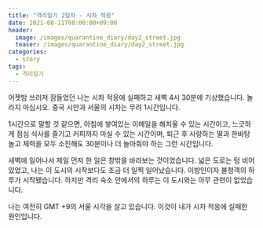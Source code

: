 ```yaml
---
title: "격리일기 2일차 - 시차 적응"
date: 2021-08-11T08:00:00+09:00
header:
  image: /images/quarantine_diary/day2_street.jpg
  teaser: /images/quarantine_diary/day2_street.jpg
categories:
  - story
tags:
  - 격리일기
---
```


어젯밤 쓰러져 잠들었던 나는 시차 적응에 실패하고 새벽 4시 30분에 기상했습니다. 놀라지 마십시오. 중국 시안과 서울의 시차는 무려 1시간입니다.  

1시간으로 말할 것 같으면, 아침에 쌓여있는 이메일을 해치울 수 있는 시간이고, 느긋하게 점심 식사를 즐기고 커피까지 마실 수 있는 시간이며, 
퇴근 후 사랑하는 딸과 한바탕 놀고 체력을 모두 소진해도 30분이나 더 놀아줘야 하는 그런 시간입니다.  

새벽에 일어나서 제일 먼저 한 일은 창밖을 바라보는 것이었습니다. 
넓은 도로는 텅 비어 있었고, 나는 이 도시의 시작보다도 조금 더 일찍 일어났습니다. 이방인이자 불청객의 하루가 시작됐습니다. 
하지만 격리 숙소 안에서의 하루는 이 도시와는 아무 관련이 없었습니다.  

나는 여전히 GMT +9의 서울 시각을 살고 있습니다. 이것이 내가 시차 적응에 실패한 원인입니다.